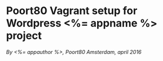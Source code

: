 # Poort80 Vagrant setup for Wordpress <%= appname %> project

*By <%= appauthor %>, Poort80 Amsterdam, april 2016*